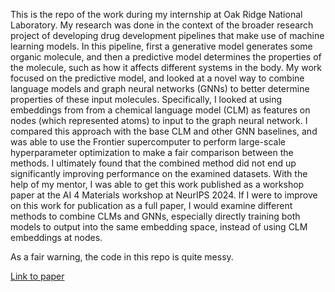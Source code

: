 This is the repo of the work during my internship at Oak Ridge National Laboratory. My research was done in the context of the broader research project of developing drug development pipelines that make use of machine learning models. In this pipeline, first a generative model generates some organic molecule, and then a predictive model determines the properties of the molecule, such as how it affects different systems in the body. My work focused on the predictive model, and looked at a novel way to combine language models and graph neural networks (GNNs) to better determine properties of these input molecules. Specifically, I looked at using embeddings from from a chemical language model (CLM) as features on nodes (which represented atoms) to input to the graph neural network. I compared this approach with the base CLM and other GNN baselines, and was able to use the Frontier supercomputer to perform large-scale hyperparameter optimization to make a fair comparison between the methods. I ultimately found that the combined method did not end up significantly improving performance on the examined datasets. With the help of my mentor, I was able to get this work published as a workshop paper at the AI 4 Materials workshop at NeurIPS 2024. If I were to improve on this work for publication as a full paper, I would examine different methods to combine CLMs and GNNs, especially directly training both models to output into the same embedding space, instead of using CLM embeddings at nodes.

As a fair warning, the code in this repo is quite messy.

[Link to paper](https://openreview.net/pdf?id=YVnTOmu9a8)
